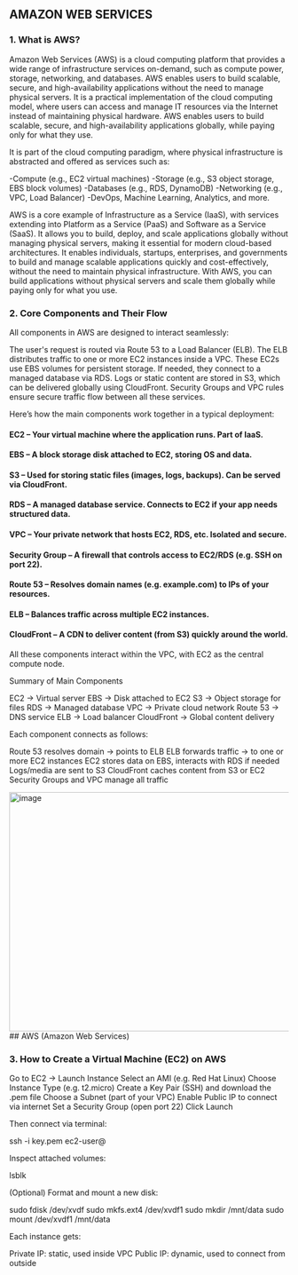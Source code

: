 ## AMAZON WEB SERVICES

### 1. What is AWS?

Amazon Web Services (AWS) is a cloud computing platform that provides a wide range of infrastructure services on-demand, such as compute power, storage, networking, and databases.
AWS enables users to build scalable, secure, and high-availability applications without the need to manage physical servers.
It is a practical implementation of the cloud computing model, where users can access and manage IT resources via the Internet instead of maintaining physical hardware.
AWS enables users to build scalable, secure, and high-availability applications globally, while paying only for what they use.

It is part of the cloud computing paradigm, where physical infrastructure is abstracted and offered as services such as:

-Compute (e.g., EC2 virtual machines)
-Storage (e.g., S3 object storage, EBS block volumes)
-Databases (e.g., RDS, DynamoDB)
-Networking (e.g., VPC, Load Balancer)
-DevOps, Machine Learning, Analytics, and more.

AWS is a core example of Infrastructure as a Service (IaaS), with services extending into Platform as a Service (PaaS) and Software as a Service (SaaS).
It allows you to build, deploy, and scale applications globally without managing physical servers, making it essential for modern cloud-based architectures.
It enables individuals, startups, enterprises, and governments to build and manage scalable applications quickly and cost-effectively, without the need to maintain physical infrastructure.
With AWS, you can build applications without physical servers and scale them globally while paying only for what you use.

### 2. Core Components and Their Flow

All components in AWS are designed to interact seamlessly:

The user's request is routed via Route 53 to a Load Balancer (ELB).
The ELB distributes traffic to one or more EC2 instances inside a VPC.
These EC2s use EBS volumes for persistent storage.
If needed, they connect to a managed database via RDS.
Logs or static content are stored in S3, which can be delivered globally using CloudFront.
Security Groups and VPC rules ensure secure traffic flow between all these services.

Here’s how the main components work together in a typical deployment:

#### EC2 – Your virtual machine where the application runs. Part of IaaS.
#### EBS – A block storage disk attached to EC2, storing OS and data.
#### S3 – Used for storing static files (images, logs, backups). Can be served via CloudFront.
#### RDS – A managed database service. Connects to EC2 if your app needs structured data.
#### VPC – Your private network that hosts EC2, RDS, etc. Isolated and secure.
#### Security Group – A firewall that controls access to EC2/RDS (e.g. SSH on port 22).
#### Route 53 – Resolves domain names (e.g. example.com) to IPs of your resources.
#### ELB – Balances traffic across multiple EC2 instances.
#### CloudFront – A CDN to deliver content (from S3) quickly around the world.

All these components interact within the VPC, with EC2 as the central compute node.

Summary of Main Components

EC2 → Virtual server
EBS → Disk attached to EC2
S3 → Object storage for files
RDS → Managed database
VPC → Private cloud network
Route 53 → DNS service
ELB → Load balancer
CloudFront → Global content delivery

Each component connects as follows:

Route 53 resolves domain → points to ELB
ELB forwards traffic → to one or more EC2 instances
EC2 stores data on EBS, interacts with RDS if needed
Logs/media are sent to S3
CloudFront caches content from S3 or EC2
Security Groups and VPC manage all traffic

<img width="716" height="431" alt="image" src="https://github.com/user-attachments/assets/1b692068-e36a-4cd9-98a1-f7fbf574a0c3" />## AWS (Amazon Web Services)

### 3. How to Create a Virtual Machine (EC2) on AWS

Go to EC2 → Launch Instance
Select an AMI (e.g. Red Hat Linux)
Choose Instance Type (e.g. t2.micro)
Create a Key Pair (SSH) and download the .pem file
Choose a Subnet (part of your VPC)
Enable Public IP to connect via internet
Set a Security Group (open port 22)
Click Launch

Then connect via terminal:

ssh -i key.pem ec2-user@<Public-IP>

Inspect attached volumes:

lsblk

(Optional) Format and mount a new disk:

sudo fdisk /dev/xvdf
sudo mkfs.ext4 /dev/xvdf1
sudo mkdir /mnt/data
sudo mount /dev/xvdf1 /mnt/data

Each instance gets:

Private IP: static, used inside VPC
Public IP: dynamic, used to connect from outside

